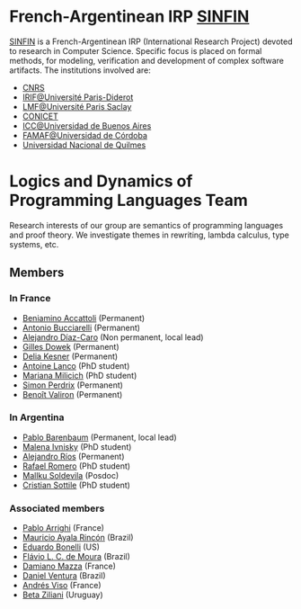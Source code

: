# French-Argentinean IRP [SINFIN](http://irp-sinfin.org)

[SINFIN](http://irp-sinfin.org) is a French-Argentinean IRP (International Research Project) devoted to research in Computer Science. Specific focus is placed on formal methods, for modeling, verification and development of complex software artifacts.
The institutions involved are:
- [CNRS](http://www.cnrs.fr/)
- [IRIF@Université Paris-Diderot](http://www.irif.fr/)
- [LMF@Université Paris Saclay](https://lmf.cnrs.fr/)
- [CONICET](http://www.conicet.gov.ar/web/conicet/inicio)
- [ICC@Universidad de Buenos Aires](https://icc.fcen.uba.ar/)
- [FAMAF@Universidad de Córdoba](https://www.famaf.unc.edu.ar)
- [Universidad Nacional de Quilmes](http://www.unq.edu.ar)

# Logics and Dynamics of Programming Languages Team

Research interests of our group are semantics of programming languages and proof theory. We investigate themes in rewriting, lambda calculus, type systems, etc.

## Members
### In France

- [Beniamino Accattoli](https://sites.google.com/site/beniaminoaccattoli/) (Permanent)
- [Antonio Bucciarelli](https://www.irif.fr/~buccia/) (Permanent)
- [Alejandro Díaz-Caro](https://staff.dc.uba.ar/adiazcaro/) (Non permanent, local lead)
- [Gilles Dowek](http://www.lsv.fr/~dowek/) (Permanent)
- [Delia Kesner](https://www.irif.fr/~kesner/) (Permanent)
- [Antoine Lanco](https://vals.lri.fr) (PhD student)
- [Mariana Milicich](https://www.irif.fr/users/milicich/index) (PhD student)
- [Simon Perdrix](https://members.loria.fr/SPerdrix/) (Permanent)
- [Benoît Valiron](http://www.monoidal.net) (Permanent)

### In Argentina

- [Pablo Barenbaum](https://foones.github.io) (Permanent, local lead)
- [Malena Ivnisky](http://mivnisky.github.io/) (PhD student)
- [Alejandro Ríos](https://www-2.dc.uba.ar/grupinv/lorel/) (Permanent)
- [Rafael Romero](https://leafarromero.github.io/) (PhD student)
- [Mallku Soldevila](https://mallku2.github.io/about/) (Posdoc)
- [Cristian Sottile](https://cfsottile.github.io/) (PhD student)

### Associated members

- [Pablo Arrighi](https://pageperso.lif.univ-mrs.fr/pablo.arrighi/) (France)
- [Mauricio Ayala Rincón](http://www.mat.unb.br/ayala/) (Brazil)
- [Eduardo Bonelli](https://www.cs.stevens.edu/~ebonelli/) (US)
- [Flávio L. C. de Moura](http://www.cic.unb.br/~flavio/) (Brazil)
- [Damiano Mazza](http://www-lipn.univ-paris13.fr/~mazza/) (France)
- [Daniel Ventura](http://www.mat.unb.br/~ventura/) (Brazil)
- [Andrés Viso](https://firuzz.github.io/) (France)
- [Beta Ziliani](https://people.mpi-sws.org/~beta/) (Uruguay)

